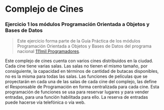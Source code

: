 # Complejo de Cines
### Ejercicio 1 los módulos Programación Orientada a Objetos y Bases de Datos

> Este ejercicio forma parte de la Guía Práctica de los módulos Programación Orientada a Objetos y Bases de Datos
> del programa nacional [111mil Programadores](https://www.argentina.gob.ar/111mil).

Este complejo de cines cuenta con varios cines distribuidos en la ciudad. Cada cine tiene varias salas. Las salas no tienen el mismo tamaño, por consiguiente, la capacidad en términos de cantidad de butacas disponibles, no es la misma para todas las salas.
Las funciones de películas que se proyectarán en cada una de las salas de cada cine del complejo, las define el Responsable de Programación en forma centralizada para cada cine.
Esta programación de funciones se usa para reservar lugares y para vender entradas, para una función habilitada para ello. La reserva de entradas puede hacerse vía telefónica o vía web.
